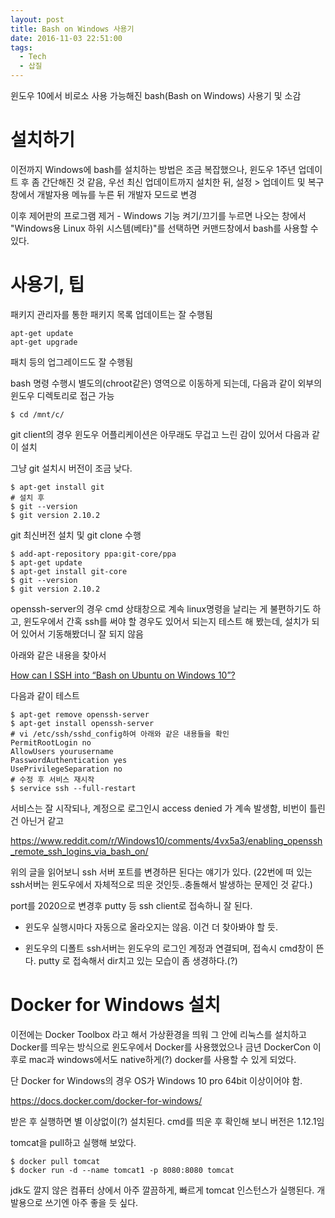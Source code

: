 ```yaml
---
layout: post
title: Bash on Windows 사용기
date: 2016-11-03 22:51:00
tags:
  - Tech
  - 삽질
---
```


윈도우 10에서 비로소 사용 가능해진 bash(Bash on Windows) 사용기 및 소감


# 설치하기

이전까지 Windows에 bash를 설치하는 방법은 조금 복잡했으나, 윈도우 1주년 업데이트 후 좀 간단해진 것 같음, 우선 최신 업데이트까지 설치한 뒤,  설정 > 업데이트 및 복구 창에서 개발자용 메뉴를 누른 뒤 개발자 모드로 변경

이후 제어판의 프로그램 제거 - Windows 기능 켜기/끄기를 누르면 나오는 창에서 "Windows용 Linux 하위 시스템(베타)"를 선택하면 커맨드창에서 bash를 사용할 수 있다.

# 사용기, 팁

패키지 관리자를 통한 패키지 목록 업데이트는 잘 수행됨

    apt-get update
    apt-get upgrade

패치 등의 업그레이드도 잘 수행됨

bash 명령 수행시 별도의(chroot같은) 영역으로 이동하게 되는데, 다음과 같이 외부의 윈도우 디렉토리로 접근 가능

    $ cd /mnt/c/

git client의 경우 윈도우 어플리케이션은 아무래도 무겁고 느린 감이 있어서 다음과 같이 설치

그냥 git 설치시 버전이 조금 낮다.

    $ apt-get install git
    # 설치 후
    $ git --version
    $ git version 2.10.2

git 최신버전 설치 및 git clone 수행

    $ add-apt-repository ppa:git-core/ppa
    $ apt-get update
    $ apt-get install git-core
    $ git --version
    $ git version 2.10.2

openssh-server의 경우 cmd 상태창으로 계속 linux명령을 날리는 게 불편하기도 하고, 윈도우에서 간혹 ssh를 써야 할 경우도 있어서 되는지 테스트 해 봤는데, 설치가 되어 있어서 기동해봤더니 잘 되지 않음

아래와 같은 내용을 찾아서

[How can I SSH into “Bash on Ubuntu on Windows 10”?](http://superuser.com/questions/1111591/how-can-i-ssh-into-bash-on-ubuntu-on-windows-10)

다음과 같이 테스트

    $ apt-get remove openssh-server
    $ apt-get install openssh-server
    # vi /etc/ssh/sshd_config하여 아래와 같은 내용들을 확인
    PermitRootLogin no
    AllowUsers yourusername
    PasswordAuthentication yes
    UsePrivilegeSeparation no
    # 수정 후 서비스 재시작
    $ service ssh --full-restart

서비스는 잘 시작되나, 계정으로 로그인시 access denied 가 계속 발생함, 비번이 틀린 건 아닌거 같고

https://www.reddit.com/r/Windows10/comments/4vx5a3/enabling_openssh_remote_ssh_logins_via_bash_on/

위의 글을 읽어보니 ssh 서버 포트를 변경하믄 된다는 얘기가 있다. (22번에 떠 있는 ssh서버는 윈도우에서 자체적으로 띄운 것인듯..충돌해서 발생하는 문제인 것 같다.)

port를 2020으로 변경후 putty 등 ssh client로 접속하니 잘 된다.

- 윈도우 실행시마다 자동으로 올라오지는 않음. 이건 더 찾아봐야 할 듯.

- 윈도우의 디폴트 ssh서버는 윈도우의 로그인 계정과 연결되며, 접속시 cmd창이 뜬다. putty 로 접속해서 dir치고 있는 모습이 좀 생경하다.(?)

# Docker for Windows 설치

이전에는 Docker Toolbox 라고 해서 가상환경을 띄워 그 안에 리눅스를 설치하고 Docker를 띄우는 방식으로 윈도우에서 Docker를 사용했었으나 금년 DockerCon 이후로 mac과 windows에서도 native하게(?) docker를 사용할 수 있게 되었다.

단 Docker for Windows의 경우 OS가 Windows 10 pro 64bit 이상이어야 함.

https://docs.docker.com/docker-for-windows/

받은 후 실행하면 별 이상없이(?) 설치된다. cmd를 띄운 후 확인해 보니 버전은 1.12.1임

tomcat을 pull하고 실행해 보았다.

    $ docker pull tomcat
    $ docker run -d --name tomcat1 -p 8080:8080 tomcat

jdk도 깔지 않은 컴퓨터 상에서 아주 깔끔하게, 빠르게 tomcat 인스턴스가 실행된다. 개발용으로 쓰기엔 아주 좋을 듯 싶다.
